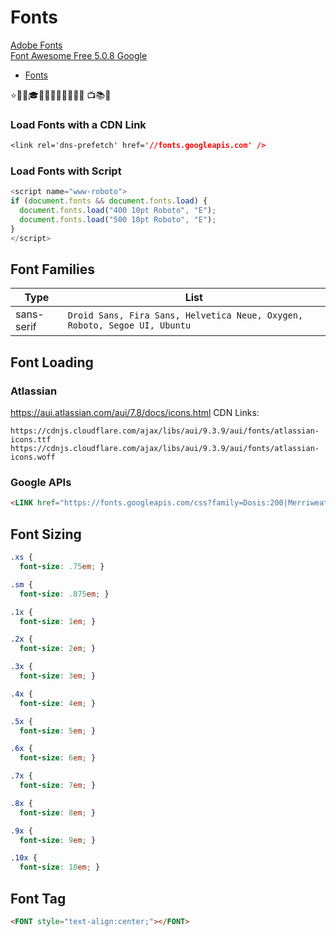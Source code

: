 # Fonts

[Adobe Fonts](https://fonts.adobe.com/fonts)  
[Font Awesome Free 5.0.8 ](https://fontawesome.com)
[Google](https://www.google.com) 
- [Fonts](https://fonts.google.com/) 

⭐🚀🧐🎓💫🧜‍♀️🤔👋✨🚗🥾 📺📚💬

### Load Fonts with a CDN Link 
```css
<link rel='dns-prefetch' href='//fonts.googleapis.com' />
```

### Load Fonts with Script
```Javascript
<script name="www-roboto">
if (document.fonts && document.fonts.load) {
  document.fonts.load("400 10pt Roboto", "E"); 
  document.fonts.load("500 10pt Roboto", "E");
}
</script>
```

## Font Families 
| Type | List |  
| --- | --- |  
| sans-serif | `Droid Sans, Fira Sans, Helvetica Neue, Oxygen, Roboto, Segoe UI, Ubuntu` |  

## Font Loading

### Atlassian
https://aui.atlassian.com/aui/7.8/docs/icons.html 
CDN Links:
```url
https://cdnjs.cloudflare.com/ajax/libs/aui/9.3.9/aui/fonts/atlassian-icons.ttf
https://cdnjs.cloudflare.com/ajax/libs/aui/9.3.9/aui/fonts/atlassian-icons.woff 
```
### Google APIs
```html
<LINK href="https://fonts.googleapis.com/css?family=Dosis:200|Merriweather|Montserrat|Roboto" rel="stylesheet">
```

## Font Sizing
```css
.xs {
  font-size: .75em; }

.sm {
  font-size: .875em; }

.1x {
  font-size: 1em; }

.2x {
  font-size: 2em; }

.3x {
  font-size: 3em; }

.4x {
  font-size: 4em; }

.5x {
  font-size: 5em; }

.6x {
  font-size: 6em; }

.7x {
  font-size: 7em; }

.8x {
  font-size: 8em; }

.9x {
  font-size: 9em; }

.10x {
  font-size: 10em; }
```

## Font Tag
```html
<FONT style="text-align:center;"></FONT>
```

